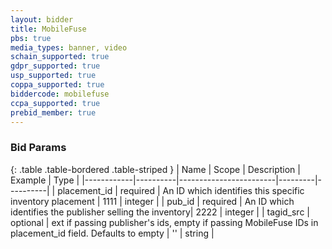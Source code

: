 ```yaml
---
layout: bidder
title: MobileFuse
pbs: true
media_types: banner, video
schain_supported: true
gdpr_supported: true
usp_supported: true
coppa_supported: true
biddercode: mobilefuse
ccpa_supported: true
prebid_member: true
---
```


### Bid Params

{: .table .table-bordered .table-striped }
| Name       | Scope    | Description            | Example | Type     |
|------------|----------|------------------------|---------|----------|
| placement_id | required | An ID which identifies this specific inventory placement | 1111 | integer |
| pub_id | required | An ID which identifies the publisher selling the inventory| 2222 | integer |
| tagid_src | optional | ext if passing publisher's ids, empty if passing MobileFuse IDs in placement_id field. Defaults to empty | '' | string |

